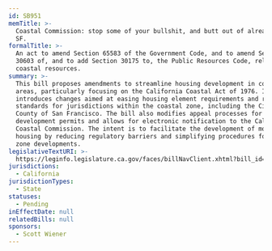 ```yaml
---
id: SB951
memTitle: >-
  Coastal Commission: stop some of your bullshit, and butt out of already-urban
  SF.
formalTitle: >-
  An act to amend Section 65583 of the Government Code, and to amend Section
  30603 of, and to add Section 30175 to, the Public Resources Code, relating to
  coastal resources.
summary: >-
  This bill proposes amendments to streamline housing development in coastal
  areas, particularly focusing on the California Coastal Act of 1976. It
  introduces changes aimed at easing housing element requirements and rezoning
  standards for jurisdictions within the coastal zone, including the City and
  County of San Francisco. The bill also modifies appeal processes for coastal
  development permits and allows for electronic notification to the California
  Coastal Commission. The intent is to facilitate the development of more
  housing by reducing regulatory barriers and simplifying procedures for coastal
  zone developments.
legislativeTextURI: >-
  https://leginfo.legislature.ca.gov/faces/billNavClient.xhtml?bill_id=202320240SB951
jurisdictions:
  - California
jurisdictionTypes:
  - State
statuses:
  - Pending
inEffectDate: null
relatedBills: null
sponsors:
  - Scott Wiener
---
```

